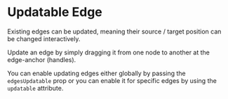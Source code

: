 # Updatable Edge

Existing edges can be updated, meaning their source / target position can be changed interactively.

Update an edge by simply dragging it from one node to another at the edge-anchor (handles).

You can enable updating edges either globally by passing the `edgesUpdatable` prop or you can enable it
for specific edges by using the `updatable` attribute.

